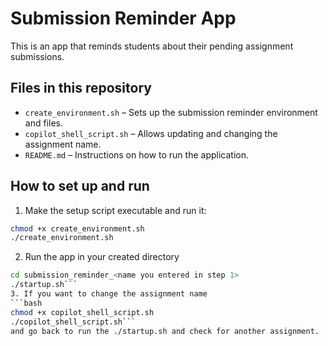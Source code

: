 # Submission Reminder App

This is an app that reminds students about their pending assignment submissions.

## Files in this repository

- `create_environment.sh` – Sets up the submission reminder environment and files.
- `copilot_shell_script.sh` – Allows updating and changing the assignment name.
- `README.md` – Instructions on how to run the application.

## How to set up and run

1. Make the setup script executable and run it:

```bash
chmod +x create_environment.sh
./create_environment.sh
```
2. Run the app in your created directory
```bash
cd submission_reminder_<name you entered in step 1>
./startup.sh```
3. If you want to change the assignment name
```bash
chmod +x copilot_shell_script.sh
./copilot_shell_script.sh```
and go back to run the ./startup.sh and check for another assignment.
